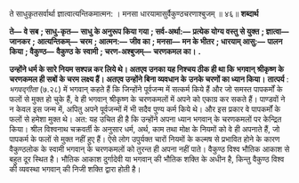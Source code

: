  

ते साधुकृतसर्वार्था ज्ञात्वात्यन्तिकमात्मन: । मनसा धारयामासुर्वैकुण्ठचरणाश्बुजम् ॥ ४६॥ **शब्दार्थ** 

**ते—** **वे सब** **; साधु-कृत—** **साधु के अनुरूप किया गया** **; सर्व-अर्था:—** **प्रत्येक योग्य वस्तु से युक्त** **; ज्ञात्वा—** **जानकर** **;** **आत्यन्तिकम्—** **चरम** **; आत्मन:—** **जीव का** **; मनसा—** **मन के भीतर** **; धारयाम् आसु:—** **पालन किया** **; वैकुण्ठ—** **वैकुण्ठ के** **स्वामी** **; चरण-अश्बुजम्—** **चरणकमल का।** **.** 

**उन्होंने धर्म के सारे नियम सश्पन्न कर लिये थे। अतएव उनका यह निश्चय ठीक ही था कि** **भगवान् श्रीकृष्ण के चरणकमल ही सबों के चरम लक्ष्य हैं। अतएव उन्होंने बिना व्यवधान के** **उनके चरणों का ध्यान किया।** **तात्पर्य** : *भगवद्गीता* (७.२८) में भगवान् कहते हैं कि जिन्होंने पूर्वजन्म में सत्कर्म किये हैं और जो समस्त पापकर्मों के फलों से मुक्त हो चुके हैं, वे ही भगवान् श्रीकृष्ण के चरणकमलों में अपने को एकाग्र कर सकते हैं। पाण्डवों ने न केवल इस जन्म में, अपितु अपने पूर्वजन्मों में भी सदैव पुण्य कर्म किये थे। और इस प्रकार वे पापकर्मों के फलों से हमेशा मुक्त थे। अत: यह उचित ही है कि उन्होंने अपना ध्यान भगवान् के चरणकमलों पर केन्द्रित किया। श्रील विश्वनाथ चक्रवर्ती के अनुसार धर्म, अर्थ, काम तथा मोक्ष के नियमों को वे ही अपनाते हैं, जो पापकर्म के फलों से मुक्त नहीं हुए हैं। ऐसे लोग उपुर्यक्त चारों नियमों के कल्मष से प्रभावित होने के कारण वैकुण्ठलोक के स्वामी भगवान् के चरणकमलों को तुरन्त ही अपना नहीं पाते। वैकुण्ठ विश्व भौतिक आकाश से बहुत दूर स्थित है। भौतिक आकाश दुर्गादेवी या भगवान् की भौतिक शक्ति के अधीन है, किन्तु वैकुण्ठ विश्व की व्यवस्था भगवान् की निजी शक्ति द्वारा होती है। 